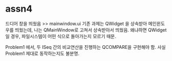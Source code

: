 # assn4
드디어 창을 띄웠음 >> mainwindow.ui
기존 과제는 QWidget 을 상속받아 메인윈도우를 띄웠는데, 나는 QMainWindow로 고쳐서 상속받아서 띄웠음.
왜냐하면 QWidget일 경우, 파일시스템이 어떤 식으로 돌아가는지 모르기 때문.

Problem1 에서, 두 ISeq 간의 비교연산을 진행하는 QCOMPARE을 구현해야 함.
사실 Problem1 제대로 동작하는지도 불분명.
